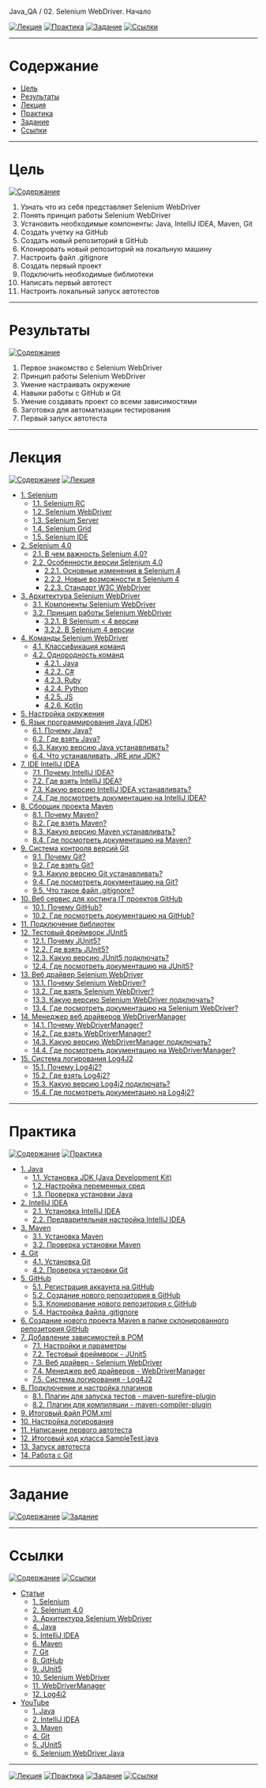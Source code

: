 Java_QA / 02. Selenium WebDriver. Начало

[![Лекция](https://img.shields.io/badge/-Лекция-ee99ff)](1.%20Лекция.md)
[![Практика](https://img.shields.io/badge/-Практика-aaffaa)](2.%20Практика.md)
[![Задание](https://img.shields.io/badge/-Задание-99ffee)](3.%20Задание.md)
[![Ссылки](https://img.shields.io/badge/-Ссылки-ffee99)](4.%20Ссылки.md)

***

# Содержание

* [Цель](#цель)
* [Результаты](#результаты)
* [Лекция](#лекция)
* [Практика](#практика)
* [Задание](#задание)
* [Ссылки](#ссылки)

***

# Цель

[![Содержание](https://img.shields.io/badge/-Содержание-1177ff)](#содержание)

1. Узнать что из себя представляет Selenium WebDriver
2. Понять принцип работы Selenium WebDriver
3. Установить необходимые компоненты: Java, IntelliJ IDEA, Maven, Git
4. Создать учетку на GitHub
5. Создать новый репозиторий в GitHub
6. Клонировать новый репозиторий на локальную машину
7. Настроить файл .gitignore
8. Создать первый проект
9. Подключить необходимые библиотеки
10. Написать первый автотест
11. Настроить локальный запуск автотестов

***

# Результаты 

[![Содержание](https://img.shields.io/badge/-Содержание-1177ff)](#содержание)

1. Первое знакомство с Selenium WebDriver
2. Принцип работы Selenium WebDriver
3. Умение настраивать окружение
4. Навыки работы с GitHub и Git
5. Умение создавать проект со всеми зависимостями
6. Заготовка для автоматизации тестирования
7. Первый запуск автотеста

***

# Лекция

[![Содержание](https://img.shields.io/badge/-Содержание-1177ff)](#содержание)
[![Лекция](https://img.shields.io/badge/-Лекция-ee99ff)](1.%20Лекция.md)

* [1. Selenium](1.%20Лекция.md#1-selenium)
    * [1.1. Selenium RC](1.%20Лекция.md#11-selenium-rc)
    * [1.2. Selenium WebDriver](1.%20Лекция.md#12-selenium-webdriver)
    * [1.3. Selenium Server](1.%20Лекция.md#13-selenium-server)
    * [1.4. Selenium Grid](1.%20Лекция.md#14-selenium-grid)
    * [1.5. Selenium IDE](1.%20Лекция.md#15-selenium-ide)
* [2. Selenium 4.0](1.%20Лекция.md#2-selenium-40)
    * [2.1. В чем важность Selenium 4.0?](1.%20Лекция.md#21-в-чем-важность-selenium-40)
    * [2.2. Особенности версии Selenium 4.0](1.%20Лекция.md#22-особенности-версии-selenium-40)
        * [2.2.1. Основные изменения в Selenium 4](1.%20Лекция.md#221-основные-изменения-в-selenium-4)
        * [2.2.2. Новые возможности в Selenium 4](1.%20Лекция.md#222-новые-возможности-в-selenium-4)
        * [2.2.3. Стандарт W3C WebDriver](1.%20Лекция.md#223-стандарт-w3c-webdriver)
* [3. Архитектура Selenium WebDriver](1.%20Лекция.md#3-архитектура-selenium-webdriver)
    * [3.1. Компоненты Selenium WebDriver](1.%20Лекция.md#31-компоненты-selenium-webdriver)
    * [3.2. Принцип работы Selenium WebDriver](1.%20Лекция.md#32-принцип-работы-selenium-webdriver)
        * [3.2.1. В Selenium < 4 версии](1.%20Лекция.md#321-в-selenium--4-версии)
        * [3.2.2. В Selenium 4 версии](1.%20Лекция.md#322-в-selenium-4-версии)
* [4. Команды Selenium WebDriver](1.%20Лекция.md#4-команды-selenium-webdriver)
    * [4.1. Классификация команд](1.%20Лекция.md#41-классификация-команд)
    * [4.2. Однородность команд](1.%20Лекция.md#42-однородность-команд)
        * [4.2.1. Java](1.%20Лекция.md#421-java)
        * [4.2.2. C#](1.%20Лекция.md#422-c)
        * [4.2.3. Ruby](1.%20Лекция.md#423-ruby)
        * [4.2.4. Python](1.%20Лекция.md#424-python)
        * [4.2.5. JS](1.%20Лекция.md#425-js)
        * [4.2.6. Kotlin](1.%20Лекция.md#426-kotlin)
* [5. Настройка окружения](1.%20Лекция.md#5-настройка-окружения)
* [6. Язык программирования Java (JDK)](1.%20Лекция.md#6-язык-программирования-java-jdk)
    * [6.1. Почему Java?](1.%20Лекция.md#61-почему-java)
    * [6.2. Где взять Java?](1.%20Лекция.md#62-где-взять-java)
    * [6.3. Какую версию Java устанавливать?](1.%20Лекция.md#63-какую-версию-java-устанавливать)
    * [6.4. Что устанавливать, JRE или JDK?](1.%20Лекция.md#64-что-устанавливать-jre-или-jdk)
* [7. IDE IntelliJ IDEA](1.%20Лекция.md#7-ide-intellij-idea)
    * [7.1. Почему IntelliJ IDEA?](1.%20Лекция.md#71-почему-intellij-idea)
    * [7.2. Где взять IntelliJ IDEA?](1.%20Лекция.md#72-где-взять-intellij-idea)
    * [7.3. Какую версию IntelliJ IDEA устанавливать?](1.%20Лекция.md#73-какую-версию-intellij-idea-устанавливать)
    * [7.4. Где посмотреть документацию на IntelliJ IDEA?](1.%20Лекция.md#74-где-посмотреть-документацию-на-intellij-idea)
* [8. Сборщик проекта Maven](1.%20Лекция.md#8-сборщик-проекта-maven)
    * [8.1. Почему Maven?](1.%20Лекция.md#81-почему-maven)
    * [8.2. Где взять Maven?](1.%20Лекция.md#82-где-взять-maven)
    * [8.3. Какую версию Maven устанавливать?](1.%20Лекция.md#83-какую-версию-maven-устанавливать)
    * [8.4. Где посмотреть документацию на Maven?](1.%20Лекция.md#84-где-посмотреть-документацию-на-maven)
* [9. Система контроля версий Git](1.%20Лекция.md#9-система-контроля-версий-git)
    * [9.1. Почему Git?](1.%20Лекция.md#91-почему-git)
    * [9.2. Где взять Git?](1.%20Лекция.md#92-где-взять-git)
    * [9.3. Какую версию Git устанавливать?](1.%20Лекция.md#93-какую-версию-git-устанавливать)
    * [9.4. Где посмотреть документацию на Git?](1.%20Лекция.md#94-где-посмотреть-документацию-на-git)
    * [9.5. Что такое файл .gitignore?](1.%20Лекция.md##95-что-такое-файл-gitignore)
* [10. Веб сервис для хостинга IT проектов GitHub](1.%20Лекция.md#10-веб-сервис-для-хостинга-it-проектов-github)
    * [10.1. Почему GitHub?](1.%20Лекция.md#101-почему-github)
    * [10.2. Где посмотреть документацию на GitHub?](1.%20Лекция.md#102-где-посмотреть-документацию-на-github)
* [11. Подключение библиотек](1.%20Лекция.md#11-Подключение-библиотек)
* [12. Тестовый фреймворк JUnit5](1.%20Лекция.md#12-тестовый-фреймворк-junit5)
    * [12.1. Почему JUnit5?](1.%20Лекция.md#121-почему-junit5)
    * [12.2. Где взять JUnit5?](1.%20Лекция.md#122-где-взять-junit5)
    * [12.3. Какую версию JUnit5 подключать?](1.%20Лекция.md#123-какую-версию-junit5-подключать)
    * [12.4. Где посмотреть документацию на JUnit5?](1.%20Лекция.md#124-где-посмотреть-документацию-на-junit5)
* [13. Веб драйвер Selenium WebDriver](1.%20Лекция.md#13-веб-драйвер-selenium-webdriver)
    * [13.1. Почему Selenium WebDriver?](1.%20Лекция.md#131-почему-selenium-webdriver)
    * [13.2. Где взять Selenium WebDriver?](1.%20Лекция.md#132-где-взять-selenium-webdriver)
    * [13.3. Какую версию Selenium WebDriver подключать?](1.%20Лекция.md#133-какую-версию-selenium-webdriver-подключать)
    * [13.4. Где посмотреть документацию на Selenium WebDriver?](1.%20Лекция.md#134-где-посмотреть-документацию-на-selenium-webdriver)
* [14. Менеджер веб драйверов WebDriverManager](1.%20Лекция.md#14-менеджер-веб-драйверов-webdrivermanager)
    * [14.1. Почему WebDriverManager?](1.%20Лекция.md#141-почему-webdrivermanager)
    * [14.2. Где взять WebDriverManager?](1.%20Лекция.md#142-где-взять-webdrivermanager)
    * [14.3. Какую версию WebDriverManager подключать?](1.%20Лекция.md#143-какую-версию-webdrivermanager-подключать)
    * [14.4. Где посмотреть документацию на WebDriverManager?](1.%20Лекция.md#144-где-посмотреть-документацию-на-webdrivermanager)
* [15. Система логирования Log4J2](1.%20Лекция.md#15-система-логирования-log4j2)
    * [15.1. Почему Log4j2?](1.%20Лекция.md#151-почему-log4j2)
    * [15.2. Где взять Log4j2?](1.%20Лекция.md#152-где-взять-log4j2)
    * [15.3. Какую версию Log4j2 подключать?](1.%20Лекция.md#153-какую-версию-log4j2-подключать)
    * [15.4. Где посмотреть документацию на Log4j2?](1.%20Лекция.md#154-где-посмотреть-документацию-на-log4j2)

***

# Практика 

[![Содержание](https://img.shields.io/badge/-Содержание-1177ff)](#содержание)
[![Практика](https://img.shields.io/badge/-Практика-aaffaa)](2.%20Практика.md)

* [1. Java](2.%20Практика.md#1-java)
  * [1.1. Установка JDK (Java Development Kit)](2.%20Практика.md#11-установка-jdk-java-development-kit)
  * [1.2. Настройка переменных сред](2.%20Практика.md#12-настройка-переменных-сред)
  * [1.3. Проверка установки Java](2.%20Практика.md#13-проверка-установки-java)
* [2. IntelliJ IDEA](2.%20Практика.md#2-intelliJ-IDEA)
  * [2.1. Установка IntelliJ IDEA](2.%20Практика.md#21-установка-intellij-idea)
  * [2.2. Предварительная настройка IntelliJ IDEA](2.%20Практика.md#22-предварительная-настройка-intellij-idea)
* [3. Maven](2.%20Практика.md#3-maven)
  * [3.1. Установка Maven](2.%20Практика.md#31-установка-maven)
  * [3.2. Проверка установки Maven](2.%20Практика.md#32-проверка-установки-maven)
* [4. Git](2.%20Практика.md#4-git)
  * [4.1. Установка Git](2.%20Практика.md#41-установка-git)
  * [4.2. Проверка установки Git](2.%20Практика.md#42-проверка-установки-git)
* [5. GitHub](2.%20Практика.md#5-gitHub)
  * [5.1. Регистрация аккаунта на GitHub](2.%20Практика.md#51-регистрация-аккаунта-на-github)
  * [5.2. Создание нового репозитория в GitHub](2.%20Практика.md#52-создание-нового-репозитория-в-github)
  * [5.3. Клонирование нового репозитория с GitHub](2.%20Практика.md#53-клонирование-нового-репозитория-с-github)
  * [5.4. Настройка файла .gitignore](2.%20Практика.md#54-настройка-файла-gitignore)
* [6. Создание нового проекта Maven в папке склонированного репозитория GitHub](2.%20Практика.md#6-создание-нового-проекта-Maven-в-папке-склонированного-репозитория-GitHub)
* [7. Добавление зависимостей в POM](2.%20Практика.md#7-добавление-зависимостей-в-pom)
  * [7.1. Настройки и параметры](2.%20Практика.md#71-настройки-и-параметры)
  * [7.2. Тестовый фреймворк - JUnit5](2.%20Практика.md#72-тестовый-фреймворк---junit5)
  * [7.3. Веб драйвер - Selenium WebDriver](2.%20Практика.md#73-веб-драйвер---selenium-webdriver)
  * [7.4. Менеджер веб драйверов - WebDriverManager](2.%20Практика.md#74-менеджер-веб-драйверов---webdrivermanagerr)
  * [7.5. Система логирования - Log4J2](2.%20Практика.md#75-система-логирования---log4j2)
* [8. Подключение и настройка плагинов](2.%20Практика.md#8-подключение-и-настройка-плагинов)
  * [8.1. Плагин для запуска тестов - maven-surefire-plugin](2.%20Практика.md#81-плагин-для-запуска-тестов---maven-surefire-plugin)
  * [8.2. Плагин для компиляции - maven-compiler-plugin](2.%20Практика.md#82-плагин-для-компиляции---maven-compiler-plugin)
* [9. Итоговый файл POM.xml](2.%20Практика.md#9-итоговый-файл-POM.xml)
* [10. Настройка логирования](2.%20Практика.md#10-настройка-логирования)
* [11. Написание первого автотеста](2.%20Практика.md#11-написание-первого-автотеста)
* [12. Итоговый код класса SampleTest.java](2.%20Практика.md#12-итоговый-код-класса-sampletestjava)
* [13. Запуск автотеста](2.%20Практика.md#13-запуск-автотеста)
* [14. Работа с Git](2.%20Практика.md#14-работа-с-git)

***

# Задание

[![Содержание](https://img.shields.io/badge/-Содержание-1177ff)](#содержание)
[![Задание](https://img.shields.io/badge/-Задание-99ffee)](3.%20Задание.md)



***

# Ссылки

[![Содержание](https://img.shields.io/badge/-Содержание-1177ff)](#содержание)
[![Ссылки](https://img.shields.io/badge/-Ссылки-ffee99)](4.%20Ссылки.md)

* [Статьи](4.%20Ссылки.md#статьи)
  * [1. Selenium](4.%20Ссылки.md#1-selenium)
  * [2. Selenium 4.0](4.%20Ссылки.md#2-selenium-40)
  * [3. Архитектура Selenium WebDriver](4.%20Ссылки.md#3-архитектура-selenium-webdriver)
  * [4. Java](4.%20Ссылки.md#4-java)
  * [5. IntelliJ IDEA](4.%20Ссылки.md#5-intellij-idea)
  * [6. Maven](4.%20Ссылки.md#6-maven)
  * [7. Git](4.%20Ссылки.md#7-git)
  * [8. GitHub](4.%20Ссылки.md#8-github)
  * [9. JUnit5](4.%20Ссылки.md#9-junit5)
  * [10. Selenium WebDriver](4.%20Ссылки.md#10-selenium-webdriver)
  * [11. WebDriverManager](4.%20Ссылки.md#11-webdrivermanager)
  * [12. Log4j2](4.%20Ссылки.md#12-log4j2)
* [YouTube](4.%20Ссылки.md#youtube)
  * [1. Java](4.%20Ссылки.md#1-java)
  * [2. IntelliJ IDEA](4.%20Ссылки.md#2-intellij-idea)
  * [3. Maven](4.%20Ссылки.md#3-maven)
  * [4. Git](4.%20Ссылки.md#4-git)
  * [5. JUnit5](4.%20Ссылки.md#5-junit5)
  * [6. Selenium WebDriver Java](4.%20Ссылки.md#6-selenium-webdriver-java)

***

[![Лекция](https://img.shields.io/badge/-Лекция-ee99ff)](1.%20Лекция.md)
[![Практика](https://img.shields.io/badge/-Практика-aaffaa)](2.%20Практика.md)
[![Задание](https://img.shields.io/badge/-Задание-99ffee)](3.%20Задание.md)
[![Ссылки](https://img.shields.io/badge/-Ссылки-ffee99)](4.%20Ссылки.md)